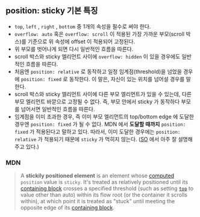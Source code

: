 ## position: sticky 기본 특징

* `top`, `left` , `right` , `bottom` 중 1개의 속성을 필수로 써야 한다.
* `overflow: auto` 혹은 `overflow: scroll` 이 적용된 가장 가까운 부모(scroll 박스)를 기준으로 위 속성에 offset 이 적용되어 고정된다.
* 위 부모를 벗어나게 되면 다시 일반적인 흐름을 따른다.
* scroll 박스와 sticky 엘리먼트 사이에 `overflow: hidden` 이 있을 경우에도 일반적인 흐름을 따른다.
* 처음엔 `position: relative` 로 동작하고 일정 임계점(threshold)을 넘었을 경우에 `position: fixed` 로 동작한다. 이 말은, 자신이 있는 위치를 넘어설 경우를 말한다.
* scroll 박스와 sticky 엘리먼트 사이에 다른 부모 엘리먼트가 있을 수 있는데, 다른 부모 엘리먼트 바깥으로 고정될 수 없다. 즉, 부모 안에서 sticky 가 동작하다 부모를 넘어서면 일반적인 흐름을 따른다.
* 임계점을 이미 초과한 경우, 즉 이미 부모 엘리먼트의 top/bottom edge 에 도달한 경우엔 `position: fixed` 가 될 수 없다. MDN 에서 **도달할 때까지** `position: fixed` 가 적용된다고 말하고 있다. 따라서, 이미 도달한 경우에는 `position: relative` 가 적용되기 때문에 `sticky` 가 먹히지 않는다. ([SO](https://stackoverflow.com/a/55966486/11789111) 에서 아주 잘 설명해주고 있다.)



### MDN

> A **stickily positioned element** is an element whose [computed](https://developer.mozilla.org/en-US/docs/Web/CSS/computed_value) `position` value is `sticky`. It's treated as relatively positioned until its [containing block](https://developer.mozilla.org/en-US/docs/Web/CSS/Containing_block) crosses a specified threshold (such as setting [`top`](https://developer.mozilla.org/en-US/docs/Web/CSS/top) to value other than auto) within its flow root (or the container it scrolls within), at which point it is treated as "stuck" until meeting the opposite edge of its [containing block](https://developer.mozilla.org/en-US/docs/Web/CSS/Containing_block).


